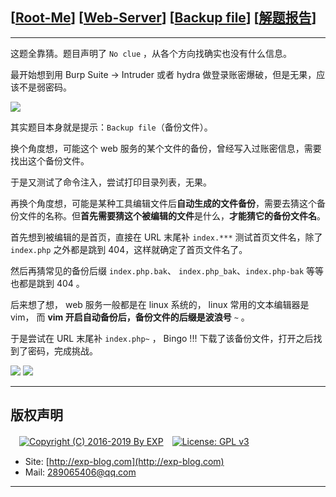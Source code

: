 ## [[Root-Me](https://www.root-me.org/)] [[Web-Server](https://www.root-me.org/en/Challenges/Web-Server/)] [[Backup file](https://www.root-me.org/en/Challenges/Web-Server/Backup-file)] [[解题报告](http://exp-blog.com/2019/01/13/pid-2960/)]

------

这题全靠猜。题目声明了 `No clue` ，从各个方向找确实也没有什么信息。

最开始想到用 Burp Suite -> Intruder 或者 hydra 做登录账密爆破，但是无果，应该不是弱密码。

![](http://exp-blog.com/wp-content/uploads/2019/01/c91ecb7cfbf58fa2b78635744c465db5.png)

其实题目本身就是提示：`Backup file`（备份文件）。

换个角度想，可能这个 web 服务的某个文件的备份，曾经写入过账密信息，需要找出这个备份文件。

于是又测试了命令注入，尝试打印目录列表，无果。

再换个角度想，可能是某种工具编辑文件后**自动生成的文件备份**，需要去猜这个备份文件的名称。但**首先需要猜这个被编辑的文件**是什么，**才能猜它的备份文件名**。

首先想到被编辑的是首页，直接在 URL 末尾补 `index.***` 测试首页文件名，除了 `index.php` 之外都是跳到 404，这样就确定了首页文件名了。

然后再猜常见的备份后缀 `index.php.bak`、 `index.php_bak`、`index.php-bak` 等等也都是跳到 404 。

后来想了想， web 服务一般都是在 linux 系统的， linux 常用的文本编辑器是 vim， 而 **vim 开启自动备份后，备份文件的后缀是波浪号** `~` 。

于是尝试在 URL 末尾补 `index.php~` ， Bingo !!! 下载了该备份文件，打开之后找到了密码，完成挑战。

![](http://exp-blog.com/wp-content/uploads/2018/12/15917d731b29db8614cefa6f65beed8c.png)
![](http://exp-blog.com/wp-content/uploads/2018/12/76f00b01cfc8aacbc8d4fb749f7fc70c.png)

------

## 版权声明

　[![Copyright (C) 2016-2019 By EXP](https://img.shields.io/badge/Copyright%20(C)-2016~2019%20By%20EXP-blue.svg)](http://exp-blog.com)　[![License: GPL v3](https://img.shields.io/badge/License-GPL%20v3-blue.svg)](https://www.gnu.org/licenses/gpl-3.0)
  

- Site: [http://exp-blog.com](http://exp-blog.com) 
- Mail: <a href="mailto:289065406@qq.com?subject=[EXP's Github]%20Your%20Question%20（请写下您的疑问）&amp;body=What%20can%20I%20help%20you?%20（需要我提供什么帮助吗？）">289065406@qq.com</a>


------
